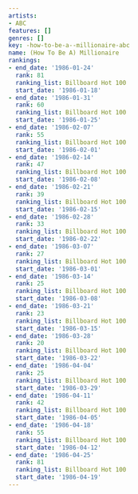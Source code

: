 ```yaml
---
artists:
- ABC
features: []
genres: []
key: -how-to-be-a--millionaire-abc
name: (How To Be A) Millionaire
rankings:
- end_date: '1986-01-24'
  rank: 81
  ranking_list: Billboard Hot 100
  start_date: '1986-01-18'
- end_date: '1986-01-31'
  rank: 60
  ranking_list: Billboard Hot 100
  start_date: '1986-01-25'
- end_date: '1986-02-07'
  rank: 55
  ranking_list: Billboard Hot 100
  start_date: '1986-02-01'
- end_date: '1986-02-14'
  rank: 47
  ranking_list: Billboard Hot 100
  start_date: '1986-02-08'
- end_date: '1986-02-21'
  rank: 39
  ranking_list: Billboard Hot 100
  start_date: '1986-02-15'
- end_date: '1986-02-28'
  rank: 33
  ranking_list: Billboard Hot 100
  start_date: '1986-02-22'
- end_date: '1986-03-07'
  rank: 27
  ranking_list: Billboard Hot 100
  start_date: '1986-03-01'
- end_date: '1986-03-14'
  rank: 25
  ranking_list: Billboard Hot 100
  start_date: '1986-03-08'
- end_date: '1986-03-21'
  rank: 23
  ranking_list: Billboard Hot 100
  start_date: '1986-03-15'
- end_date: '1986-03-28'
  rank: 20
  ranking_list: Billboard Hot 100
  start_date: '1986-03-22'
- end_date: '1986-04-04'
  rank: 25
  ranking_list: Billboard Hot 100
  start_date: '1986-03-29'
- end_date: '1986-04-11'
  rank: 42
  ranking_list: Billboard Hot 100
  start_date: '1986-04-05'
- end_date: '1986-04-18'
  rank: 55
  ranking_list: Billboard Hot 100
  start_date: '1986-04-12'
- end_date: '1986-04-25'
  rank: 81
  ranking_list: Billboard Hot 100
  start_date: '1986-04-19'
---
```



